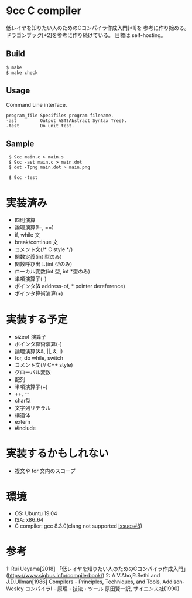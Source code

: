 9cc C compiler
===
低レイヤを知りたい人のためのCコンパイラ作成入門[*1]を
参考に作り始める。 ドラゴンブック[*2]を参考に作り続けている。
目標は self-hosting。

Build
-----
    $ make
    $ make check
    
Usage
-----
Command Line interface.

    program_file Specifiles program filename.
    -ast         Output AST(Abstract Syntax Tree). 
    -test        Do unit test.

Sample
------

     $ 9cc main.c > main.s
     $ 9cc -ast main.c > main.dot
     $ dot -Tpng main.dot > main.png
     
     $ 9cc -test
    
# 実装済み

* 四則演算
* 論理演算(!=, ==)
* if, while 文
* break/continue 文
* コメント文(/* C style */)
* 関数定義(int 型のみ)
* 関数呼び出し(int 型のみ)
* ローカル変数(int 型, int *型のみ)
* 単項演算子(-)
* ポインタ(& address-of, * pointer dereference)
* ポインタ算術演算(+)

# 実装する予定

* sizeof 演算子
* ポインタ算術演算(-)
* 論理演算(&&, ||, &, |)
* for, do while, switch
* コメント文(// C++ style)
* グローバル変数
* 配列
* 単項演算子(+)
* ++, --
* char型
* 文字列リテラル
* 構造体
* extern
* #include

# 実装するかもしれない

* 複文や for 文内のスコープ

# 環境

* OS: Ubuntu 19.04
* ISA: x86_64
* C compiler: gcc 8.3.0(clang not supported [Issues#8](https://github.com/youpong/9cc/issues/8))

# 参考
1: Rui Ueyama[2018] 「低レイヤを知りたい人のためのCコンパイラ作成入門」(https://www.sigbus.info/compilerbook/)
2: A.V.Aho,R.Sethi and J.D.Ullman[1986] Compilers - Principles, Techniques, and Tools, Addison-Wesley
コンパイラⅠ - 原理・技法・ツール 原田賢一訳, サイエンス社(1990)
